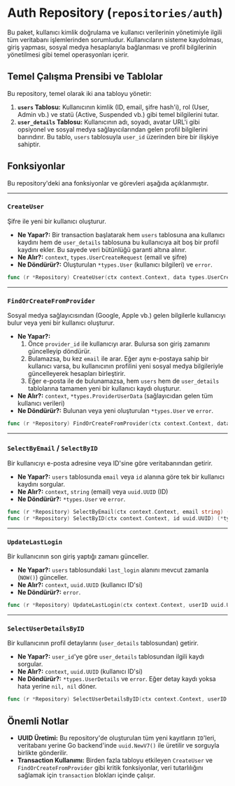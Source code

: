 # Auth Repository (`repositories/auth`)

Bu paket, kullanıcı kimlik doğrulama ve kullanıcı verilerinin yönetimiyle ilgili tüm veritabanı işlemlerinden sorumludur. Kullanıcıların sisteme kaydolması, giriş yapması, sosyal medya hesaplarıyla bağlanması ve profil bilgilerinin yönetilmesi gibi temel operasyonları içerir.

## Temel Çalışma Prensibi ve Tablolar

Bu repository, temel olarak iki ana tabloyu yönetir:

1.  **`users` Tablosu:** Kullanıcının kimlik (ID, email, şifre hash'i), rol (User, Admin vb.) ve statü (Active, Suspended vb.) gibi temel bilgilerini tutar.
2.  **`user_details` Tablosu:** Kullanıcının adı, soyadı, avatar URL'i gibi opsiyonel ve sosyal medya sağlayıcılarından gelen profil bilgilerini barındırır. Bu tablo, `users` tablosuyla `user_id` üzerinden bire bir ilişkiye sahiptir.

## Fonksiyonlar

Bu repository'deki ana fonksiyonlar ve görevleri aşağıda açıklanmıştır.

---

### `CreateUser`

Şifre ile yeni bir kullanıcı oluşturur.

-   **Ne Yapar?:** Bir transaction başlatarak hem `users` tablosuna ana kullanıcı kaydını hem de `user_details` tablosuna bu kullanıcıya ait boş bir profil kaydını ekler. Bu sayede veri bütünlüğü garanti altına alınır.
-   **Ne Alır?:** `context`, `types.UserCreateRequest` (email ve şifre)
-   **Ne Döndürür?:** Oluşturulan `*types.User` (kullanıcı bilgileri) ve `error`.

```go
func (r *Repository) CreateUser(ctx context.Context, data types.UserCreateRequest) (*types.User, error)
```

---

### `FindOrCreateFromProvider`

Sosyal medya sağlayıcısından (Google, Apple vb.) gelen bilgilerle kullanıcıyı bulur veya yeni bir kullanıcı oluşturur.

-   **Ne Yapar?:**
    1.  Önce `provider_id` ile kullanıcıyı arar. Bulursa son giriş zamanını güncelleyip döndürür.
    2.  Bulamazsa, bu kez `email` ile arar. Eğer aynı e-postaya sahip bir kullanıcı varsa, bu kullanıcının profilini yeni sosyal medya bilgileriyle güncelleyerek hesapları birleştirir.
    3.  Eğer e-posta ile de bulunamazsa, hem `users` hem de `user_details` tablolarına tamamen yeni bir kullanıcı kaydı oluşturur.
-   **Ne Alır?:** `context`, `*types.ProviderUserData` (sağlayıcıdan gelen tüm kullanıcı verileri)
-   **Ne Döndürür?:** Bulunan veya yeni oluşturulan `*types.User` ve `error`.

```go
func (r *Repository) FindOrCreateFromProvider(ctx context.Context, data *types.ProviderUserData) (*types.User, error)
```

---

### `SelectByEmail` / `SelectByID`

Bir kullanıcıyı e-posta adresine veya ID'sine göre veritabanından getirir.

-   **Ne Yapar?:** `users` tablosunda `email` veya `id` alanına göre tek bir kullanıcı kaydını sorgular.
-   **Ne Alır?:** `context`, `string` (email) veya `uuid.UUID` (ID)
-   **Ne Döndürür?:** `*types.User` ve `error`.

```go
func (r *Repository) SelectByEmail(ctx context.Context, email string) (*types.User, error)
func (r *Repository) SelectByID(ctx context.Context, id uuid.UUID) (*types.User, error)
```

---

### `UpdateLastLogin`

Bir kullanıcının son giriş yaptığı zamanı günceller.

-   **Ne Yapar?:** `users` tablosundaki `last_login` alanını mevcut zamanla (`NOW()`) günceller.
-   **Ne Alır?:** `context`, `uuid.UUID` (kullanıcı ID'si)
-   **Ne Döndürür?:** `error`.

```go
func (r *Repository) UpdateLastLogin(ctx context.Context, userID uuid.UUID) error
```

---

### `SelectUserDetailsByID`

Bir kullanıcının profil detaylarını (`user_details` tablosundan) getirir.

-   **Ne Yapar?:** `user_id`'ye göre `user_details` tablosundan ilgili kaydı sorgular.
-   **Ne Alır?:** `context`, `uuid.UUID` (kullanıcı ID'si)
-   **Ne Döndürür?:** `*types.UserDetails` ve `error`. Eğer detay kaydı yoksa hata yerine `nil, nil` döner.

```go
func (r *Repository) SelectUserDetailsByID(ctx context.Context, userID uuid.UUID) (*types.UserDetails, error)
```

## Önemli Notlar

-   **UUID Üretimi:** Bu repository'de oluşturulan tüm yeni kayıtların `ID`'leri, veritabanı yerine Go backend'inde `uuid.NewV7()` ile üretilir ve sorguyla birlikte gönderilir.
-   **Transaction Kullanımı:** Birden fazla tabloyu etkileyen `CreateUser` ve `FindOrCreateFromProvider` gibi kritik fonksiyonlar, veri tutarlılığını sağlamak için `transaction` blokları içinde çalışır.
